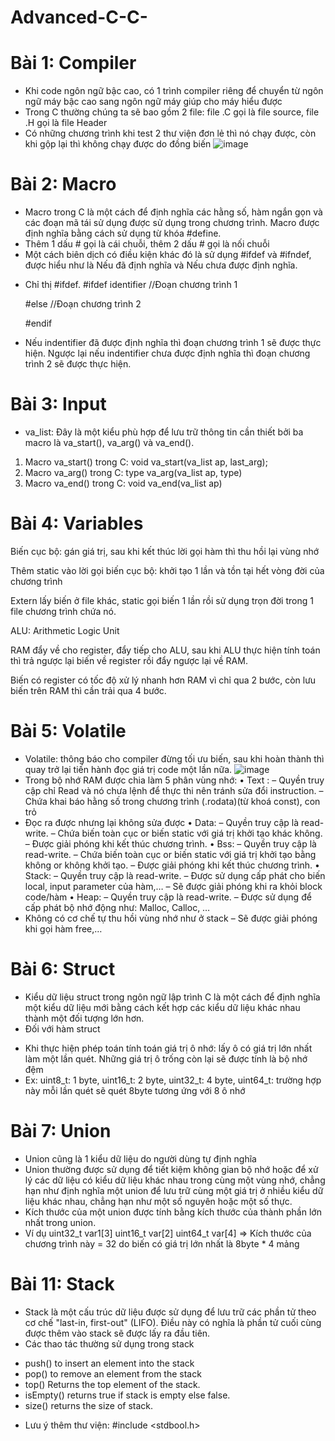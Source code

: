 # Advanced-C-C-
# Bài 1: Compiler
- Khi code ngôn ngữ bậc cao, có 1 trình compiler riêng để chuyển từ ngôn ngữ máy bậc cao sang ngôn ngữ máy giúp cho máy hiểu được
- Trong C thường chúng ta sẽ bao gồm 2 file: file .C gọi là file source, file .H gọi là file Header
- Có những chương trình khi test 2 thư viện đơn lẻ thì nó chạy được, còn khi gộp lại thì không chạy được do đồng biến
![image](https://github.com/nuymy/Advanced-C-C-/assets/106459251/3b72e9ad-a586-4dd9-9a17-5b4c51f4fa67)

# Bài 2: Macro
- Macro trong C là một cách để định nghĩa các hằng số, hàm ngắn gọn và các đoạn mã tái sử dụng được sử dụng trong chương trình. Macro được định nghĩa bằng cách sử dụng từ khóa #define.
- Thêm 1 dấu # gọi là cái chuỗi, thêm 2 dấu # gọi là nối chuỗi
- Một cách biên dịch có điều kiện khác đó là sử dụng #ifdef và #ifndef, được hiểu như là Nếu đã định nghĩa và Nếu chưa được định nghĩa.
+ Chỉ thị #ifdef.
    #ifdef identifier
	     //Đoạn chương trình 1
	
	#else
	     //Đoạn chương trình 2
	
	#endif
+ Nếu indentifier đã được định nghĩa thì đoạn chương trình 1 sẽ được thực hiện. Ngược lại nếu indentifier chưa được định nghĩa thì đoạn chương trình 2 sẽ được thực hiện.

# Bài 3: Input
- va_list: Đây là một kiểu phù hợp để lưu trữ thông tin cần thiết bởi ba macro là va_start(), va_arg() và va_end().
1. Macro va_start() trong C: void va_start(va_list ap, last_arg);
2. Macro va_arg() trong C: type va_arg(va_list ap, type)
3. Macro va_end() trong C: void va_end(va_list ap)
# Bài 4: Variables
Biến cục bộ: gán giá trị, sau khi kết thúc lời gọi hàm thì thu hồi lại vùng nhớ

Thêm static vào lời gọi biến cục bộ: khởi tạo 1 lần và tồn tại hết vòng đời của chương trình

Extern lấy biến ở file khác, static gọi biến 1 lần rồi sử dụng trọn đời trong 1 file chương trình chứa nó.

ALU: Arithmetic Logic Unit

RAM đẩy về cho register, đẩy tiếp cho ALU, sau khi ALU thực hiện tính toán thì trả ngược lại biến về register rồi đẩy ngược lại về RAM.

Biến có register có tốc độ xử lý nhanh hơn RAM vì chỉ qua 2 bước, còn lưu biến trên RAM thì cần trải qua 4 bước.

# Bài 5: Volatile
- Volatile: thông báo cho compiler đừng tối ưu biến, sau khi hoàn thành thì quay trở lại tiến hành đọc giá trị code một lần nữa.
![image](https://github.com/nuymy/Advanced-C-C-/assets/106459251/acbfcbbd-0f8e-45f2-aec0-856c4eda7139)
-	Trong bộ nhớ RAM được chia làm 5 phân vùng nhớ:
•	Text :
– Quyền truy cập chỉ Read và nó chưa lệnh để thực thi nên tránh sửa đổi instruction.
– Chứa khai báo hằng số trong chương trình (.rodata)(từ khoá const), con trỏ
- Đọc ra được nhưng lại không sửa được
•	Data:
– Quyền truy cập là read-write.
– Chứa biến toàn cục or biến static với giá trị khởi tạo khác không.
– Được giải phóng khi kết thúc chương trình.
•	Bss:
– Quyền truy cập là read-write.
– Chứa biến toàn cục or biến static với giá trị khởi tạo bằng không or không khởi tạo.
– Được giải phóng khi kết thúc chương trình.
•	Stack:
– Quyền truy cập là read-write.
– Được sử dụng cấp phát cho biến local, input parameter của hàm,…
– Sẽ được giải phóng khi ra khỏi block code/hàm
•	Heap:
– Quyền truy cập là read-write.
– Được sử dụng để cấp phát bộ nhớ động như: Malloc, Calloc, …
- Không có cơ chế tự thu hồi vùng nhớ như ở stack
– Sẽ được giải phóng khi gọi hàm free,…
# Bài 6: Struct
- Kiểu dữ liệu struct trong ngôn ngữ lập trình C là một cách để định nghĩa một kiểu dữ liệu mới bằng cách kết hợp các kiểu dữ liệu khác nhau thành một đối tượng lớn hơn.
- Đối với hàm struct
+ Khi thực hiện phép toán tính toán giá trị ô nhớ: lấy ô có giá trị lớn nhất làm một lần quét. Những giá trị ô trống còn lại sẽ được tính là bộ nhớ đệm
+ Ex: uint8_t: 1 byte, uint16_t: 2 byte, uint32_t: 4 byte, uint64_t: trường hợp này mỗi lần quét sẽ quét 8byte tương ứng với 8 ô nhớ
# Bài 7: Union
- Union cũng là 1 kiểu dữ liệu do người dùng tự định nghĩa
- Union thường được sử dụng để tiết kiệm không gian bộ nhớ hoặc để xử lý các dữ liệu có kiểu dữ liệu khác nhau trong cùng một vùng nhớ, chẳng hạn như định nghĩa một union để lưu trữ cùng một giá trị ở nhiều kiểu dữ liệu khác nhau, chẳng hạn như một số nguyên hoặc một số thực.
- Kích thước của một union được tính bằng kích thước của thành phần lớn nhất trong union.
- Ví dụ uint32_t var1[3]
        uint16_t var[2]
        uint64_t var[4]
=> Kích thước của chương trình này = 32 do biến có giá trị lớn nhất là 8byte * 4 mảng
# Bài 11: Stack
- Stack là một cấu trúc dữ liệu được sử dụng để lưu trữ các phần tử theo cơ chế "last-in, first-out" (LIFO). Điều này có nghĩa là phần tử cuối cùng được thêm vào stack sẽ được lấy ra đầu tiên.
- Các thao tác thường sử dụng trong stack
+ push() to insert an element into the stack
+ pop() to remove an element from the stack
+ top() Returns the top element of the stack.
+ isEmpty() returns true if stack is empty else false.
+ size() returns the size of stack.
- Lưu ý thêm thư viện: #include <stdbool.h>




